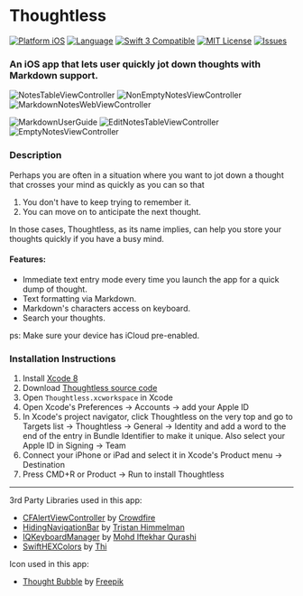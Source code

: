 # Thoughtless

[![Platform iOS](https://img.shields.io/badge/platform-iOS-blue.svg?style=flat)](http://developer.apple.com/ios)
[![Language](http://img.shields.io/badge/language-swift-orange.svg?style=flat)](https://developer.apple.com/swift)
[![Swift 3 Compatible](https://img.shields.io/badge/swift3-compatible-4BC51D.svg?style=flat)](https://swift.org/blog/swift-3-0-released/)
[![MIT License](http://img.shields.io/badge/license-MIT-blue.svg?style=flat)](https://github.com/yoha/Notes/blob/master/LICENSE)
[![Issues](https://img.shields.io/github/issues/yoha/Thoughtless.svg?style=flat)](https://github.com/yoha/Thoughtless/issues)

### An iOS app that lets user quickly jot down thoughts with Markdown support.

![NotesTableViewController](http://i.imgur.com/263faeN.png)
![NonEmptyNotesViewController](http://i.imgur.com/WP8NvB4.png)
![MarkdownNotesWebViewController](http://i.imgur.com/ol81OXe.png)

![MarkdownUserGuide](http://i.imgur.com/hFi0Xgl.png)
![EditNotesTableViewController](http://i.imgur.com/2btswPw.png)
![EmptyNotesViewController](http://i.imgur.com/m4zvZyP.png)

### Description

Perhaps you are often in a situation where you want to jot down a thought that crosses your mind as quickly as you can so that 

1. You don't have to keep trying to remember it. 
2. You can move on to anticipate the next thought. 

In those cases, Thoughtless, as its name implies, can help you store your thoughts quickly if you have a busy mind.

#### Features:

- Immediate text entry mode every time you launch the app for a quick dump of thought.  
- Text formatting via Markdown. 
- Markdown's characters access on keyboard.  
- Search your thoughts. 

ps: Make sure your device has iCloud pre-enabled.

### Installation Instructions

1. Install [Xcode 8](https://developer.apple.com/xcode/)
2. Download [Thoughtless source code](https://github.com/yoha/Thoughtless/releases/latest)
3. Open `Thoughtless.xcworkspace` in Xcode
4. Open Xcode's Preferences -> Accounts -> add your Apple ID
5. In Xcode's project navigator, click Thoughtless on the very top and go to Targets list -> Thoughtless -> General -> Identity and add a word to the end of the entry in Bundle Identifier to make it unique. Also select your Apple ID in Signing -> Team
6. Connect your iPhone or iPad and select it in Xcode's Product menu -> Destination
7. Press CMD+R or Product -> Run to install Thoughtless

---

3rd Party Libraries used in this app:
- [CFAlertViewController](https://github.com/Codigami/CFAlertViewController) by [Crowdfire](https://github.com/Codigami)
- [HidingNavigationBar](https://github.com/tristanhimmelman/HidingNavigationBar) by [Tristan Himmelman](https://github.com/tristanhimmelman)
- [IQKeyboardManager](https://github.com/hackiftekhar/IQKeyboardManager) by [Mohd Iftekhar Qurashi](https://github.com/hackiftekhar)
- [SwiftHEXColors](https://github.com/thii/SwiftHEXColors) by [Thi](https://github.com/thii)

Icon used in this app:
- [Thought Bubble](http://www.flaticon.com/free-icon/thought-bubble_65491) by [Freepik](http://www.flaticon.com/authors/freepik)
